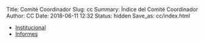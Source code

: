 Title: Comité Coordinador
Slug: cc
Summary: Índice del Comité Coordinador
Author: CC
Date: 2018-06-11 12:32
Status: hidden
Save_as: cc/index.html


* [Institucional]({filename}/cc/institucional.md)
* [Informes]({filename}/cc/informes.md)
